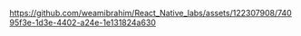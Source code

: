 

https://github.com/weamibrahim/React_Native_labs/assets/122307908/74095f3e-1d3e-4402-a24e-1e131824a630

